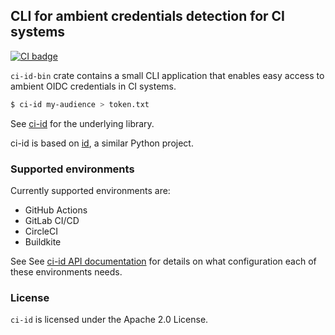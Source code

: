 ## CLI for ambient credentials detection for CI systems

[![CI badge](https://github.com/jku/ci-id/actions/workflows/ci.yml/badge.svg)](https://github.com/jku/ci-id/actions/workflows/ci.yml)

`ci-id-bin` crate contains a small CLI application that enables easy access to ambient OIDC credentials in CI systems.

```bash
$ ci-id my-audience > token.txt
```

See [ci-id](https://crates.io/crates/ci-id) for the underlying library.

ci-id is based on [id](https://github.com/di/id), a similar Python project.

### Supported environments

Currently supported environments are:
* GitHub Actions
* GitLab CI/CD
* CircleCI
* Buildkite

See See [ci-id API documentation](https://docs.rs/ci-id/latest/ci_id/) for details on what configuration each of these environments needs.

### License

`ci-id` is licensed under the Apache 2.0 License.
